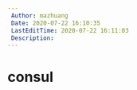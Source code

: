 ```yaml
---
 Author: mazhuang
 Date: 2020-07-22 16:10:35
 LastEditTime: 2020-07-22 16:11:03
 Description: 
---
```

# consul
